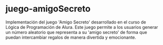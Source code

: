 # juego-amigoSecreto
Implementación del juego 'Amigo Secreto' desarrollado en el curso de Lógica de Programación de Alura. Este juego permite a los usuarios generar un número aleatorio que representa a su 'amigo secreto' de forma que puedan intercambiar regalos de manera divertida y emocionante.
